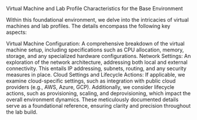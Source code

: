 Virtual Machine and Lab Profile Characteristics for the Base Environment

Within this foundational environment, we delve into the intricacies of virtual machines and lab profiles. The details encompass the following key aspects:

Virtual Machine Configuration: A comprehensive breakdown of the virtual machine setup, including specifications such as CPU allocation, memory, storage, and any specialized hardware configurations.
Network Settings: An exploration of the network architecture, addressing both local and external connectivity. This entails IP addressing, subnets, routing, and any security measures in place.
Cloud Settings and Lifecycle Actions: If applicable, we examine cloud-specific settings, such as integration with public cloud providers (e.g., AWS, Azure, GCP). Additionally, we consider lifecycle actions, such as provisioning, scaling, and deprovisioning, which impact the overall environment dynamics.
These meticulously documented details serve as a foundational reference, ensuring clarity and precision throughout the lab build.

<!--
The virtual machines and lab profile characteristics for this base environment are described below. Details include, the virtual machine configuration, network settings and any specific cloud settings or lifecycle actions if they are applicable to this environment.
-->
